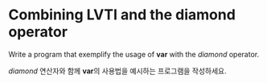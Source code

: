 # Combining LVTI and the diamond operator

Write a program that exemplify the usage of **var** with the _diamond_ operator.

_diamond_ 연산자와 함께 **var**의 사용법을 예시하는 프로그램을 작성하세요.

